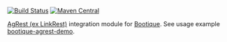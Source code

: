 <!--
  Licensed to ObjectStyle LLC under one
  or more contributor license agreements.  See the NOTICE file
  distributed with this work for additional information
  regarding copyright ownership.  The ObjectStyle LLC licenses
  this file to you under the Apache License, Version 2.0 (the
  "License"); you may not use this file except in compliance
  with the License.  You may obtain a copy of the License at

    http://www.apache.org/licenses/LICENSE-2.0

  Unless required by applicable law or agreed to in writing,
  software distributed under the License is distributed on an
  "AS IS" BASIS, WITHOUT WARRANTIES OR CONDITIONS OF ANY
  KIND, either express or implied.  See the License for the
  specific language governing permissions and limitations
  under the License.
  -->

[![Build Status](https://travis-ci.org/bootique/bootique-agrest.svg)](https://travis-ci.org/bootique/bootique-agrest)
[![Maven Central](https://img.shields.io/maven-central/v/io.bootique.agrest/bootique-agrest.svg?colorB=brightgreen)](https://search.maven.org/artifact/io.bootique.agrest/bootique-agrest/)

[AgRest (ex LinkRest)](https://agrest.io) integration module for [Bootique](http://bootique.io).
See usage example [bootique-agrest-demo](https://github.com/bootique-examples/bootique-agrest-demo).
